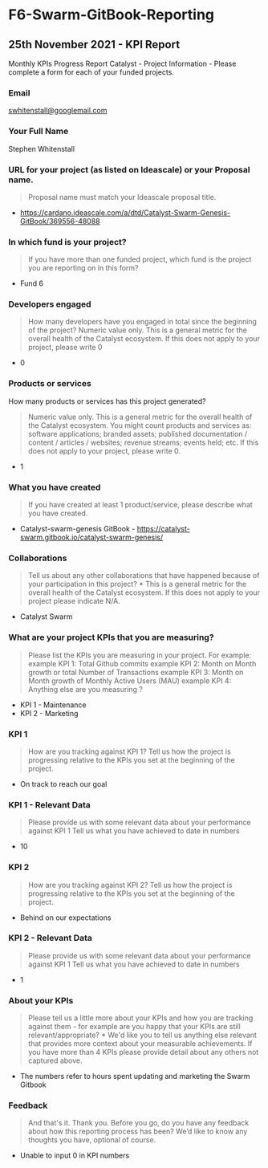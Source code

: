 # F6-Swarm-GitBook-Reporting

## 25th November 2021 - KPI Report

Monthly KPIs Progress Report Catalyst - Project Information - Please complete a form for each of your funded projects.

### Email

swhitenstall@googlemail.com

### Your Full Name

Stephen Whitenstall

### URL for your project (as listed on Ideascale) or your Proposal name.

> Proposal name must match your Ideascale proposal title.

* https://cardano.ideascale.com/a/dtd/Catalyst-Swarm-Genesis-GitBook/369556-48088

### In which fund is your project?

> If you have more than one funded project, which fund is the project you are reporting on in this form?

* Fund 6

### Developers engaged
> How many developers have you engaged in total since the beginning of the project?
> Numeric value only. This is a general metric for the overall health of the Catalyst ecosystem. If this does not apply to your project, please write 0

* 0

### Products or services
How many products or services has this project generated?

> Numeric value only. This is a general metric for the overall health of the Catalyst ecosystem. You might count products and services as: software applications; branded assets; published documentation / content / articles / websites; revenue streams; events held; etc. If this does not apply to your project, please write 0.

* 1

### What you have created
> If you have created at least 1 product/service, please describe what you have created.

* Catalyst-swarm-genesis GitBook - https://catalyst-swarm.gitbook.io/catalyst-swarm-genesis/

### Collaborations
> Tell us about any other collaborations that have happened because of your participation in this project? *
> This is a general metric for the overall health of the Catalyst ecosystem. If this does not apply to your project please indicate N/A.

- Catalyst Swarm

### What are your project KPIs that you are measuring?
> Please list the KPIs you are measuring in your project. For example: example KPI 1: Total Github commits example KPI 2: Month on Month growth or total Number of Transactions example KPI 3: Month on Month growth of Monthly Active Users (MAU) example KPI 4: Anything else are you measuring ?

- KPI 1 - Maintenance
- KPI 2 - Marketing

### KPI 1 
> How are you tracking against KPI 1? 
> Tell us how the project is progressing relative to the KPIs you set at the beginning of the project.
- On track to reach our goal

### KPI 1 - Relevant Data
> Please provide us with some relevant data about your performance against KPI 1 Tell us what you have achieved to date in numbers
- 10

### KPI 2
> How are you tracking against KPI 2? 
> Tell us how the project is progressing relative to the KPIs you set at the beginning of the project.
- Behind on our expectations

### KPI 2 - Relevant Data
> Please provide us with some relevant data about your performance against KPI 1 Tell us what you have achieved to date in numbers
- 1

### About your KPIs
> Please tell us a little more about your KPIs and how you are tracking against them - for example are you happy that your KPIs are still relevant/appropriate? * We'd like you to tell us anything else relevant that provides more context about your measurable achievements. If you have more than 4 KPIs please provide detail about any others not captured above.
- The numbers refer to hours spent updating and marketing the Swarm Gitbook 

### Feedback
> And that's it. Thank you. Before you go, do you have any feedback about how this reporting process has been? We’d like to know any thoughts you have, optional of course.
- Unable to input 0 in KPI numbers


